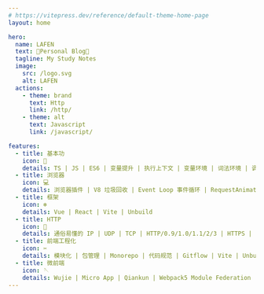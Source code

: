 ```yaml
---
# https://vitepress.dev/reference/default-theme-home-page
layout: home

hero:
  name: LAFEN
  text: 🍒Personal Blog🍒
  tagline: My Study Notes
  image:
    src: /logo.svg
    alt: LAFEN
  actions:
    - theme: brand
      text: Http
      link: /http/
    - theme: alt
      text: Javascript
      link: /javascript/

features:
  - title: 基本功
    icon: 📝
    details: TS | JS | ES6 | 变量提升 | 执行上下文 | 变量环境 | 词法环境 | 调用栈 | 作用域 | 作用域链 | 词法作用域 | 闭包 | This
  - title: 浏览器
    icon: 💻
    details: 浏览器插件 | V8 垃圾回收 | Event Loop 事件循环 | RequestAnimationFrame/RequestIdleCallback | Session 多标签共享 | Fabric
  - title: 框架
    icon: ❄️
    details: Vue | React | Vite | Unbuild
  - title: HTTP
    icon: 🚀
    details: 通俗易懂的 IP | UDP | TCP | HTTP/0.9/1.0/1.1/2/3 | HTTPS | HTTP 缓存 | XSS/CSRF 攻击防护 | TCP 握手挥手 | 输入 URL 到页面展示过程
  - title: 前端工程化
    icon: ✂️
    details: 模块化 | 包管理 | Monorepo | 代码规范 | Gitflow | Vite | Unbuild | Cli 脚手架
  - title: 微前端
    icon: 🪡
    details: Wujie | Micro App | Qiankun | Webpack5 Module Federation
---
```


